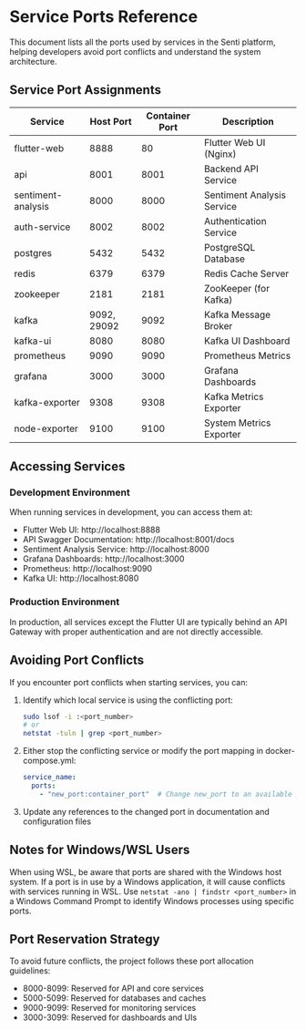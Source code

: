 # Service Ports Reference

This document lists all the ports used by services in the Senti platform, helping developers avoid port conflicts and understand the system architecture.

## Service Port Assignments

| Service | Host Port | Container Port | Description |
|---------|-----------|---------------|-------------|
| flutter-web | 8888 | 80 | Flutter Web UI (Nginx) |
| api | 8001 | 8001 | Backend API Service |
| sentiment-analysis | 8000 | 8000 | Sentiment Analysis Service |
| auth-service | 8002 | 8002 | Authentication Service |
| postgres | 5432 | 5432 | PostgreSQL Database |
| redis | 6379 | 6379 | Redis Cache Server |
| zookeeper | 2181 | 2181 | ZooKeeper (for Kafka) |
| kafka | 9092, 29092 | 9092 | Kafka Message Broker |
| kafka-ui | 8080 | 8080 | Kafka UI Dashboard |
| prometheus | 9090 | 9090 | Prometheus Metrics |
| grafana | 3000 | 3000 | Grafana Dashboards |
| kafka-exporter | 9308 | 9308 | Kafka Metrics Exporter |
| node-exporter | 9100 | 9100 | System Metrics Exporter |

## Accessing Services

### Development Environment

When running services in development, you can access them at:

- Flutter Web UI: http://localhost:8888
- API Swagger Documentation: http://localhost:8001/docs
- Sentiment Analysis Service: http://localhost:8000
- Grafana Dashboards: http://localhost:3000
- Prometheus: http://localhost:9090
- Kafka UI: http://localhost:8080

### Production Environment

In production, all services except the Flutter UI are typically behind an API Gateway with proper authentication and are not directly accessible.

## Avoiding Port Conflicts

If you encounter port conflicts when starting services, you can:

1. Identify which local service is using the conflicting port:
   ```bash
   sudo lsof -i :<port_number>
   # or
   netstat -tuln | grep <port_number>
   ```

2. Either stop the conflicting service or modify the port mapping in docker-compose.yml:
   ```yaml
   service_name:
     ports:
       - "new_port:container_port"  # Change new_port to an available port
   ```

3. Update any references to the changed port in documentation and configuration files

## Notes for Windows/WSL Users

When using WSL, be aware that ports are shared with the Windows host system. If a port is in use by a Windows application, it will cause conflicts with services running in WSL. Use `netstat -ano | findstr <port_number>` in a Windows Command Prompt to identify Windows processes using specific ports.

## Port Reservation Strategy

To avoid future conflicts, the project follows these port allocation guidelines:

- 8000-8099: Reserved for API and core services
- 5000-5099: Reserved for databases and caches
- 9000-9099: Reserved for monitoring services
- 3000-3099: Reserved for dashboards and UIs